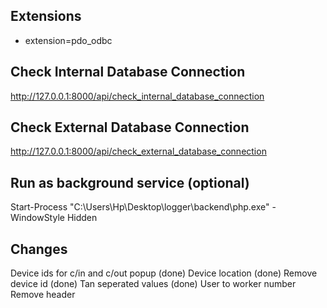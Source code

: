 ## Extensions
- extension=pdo_odbc

## Check Internal Database Connection
http://127.0.0.1:8000/api/check_internal_database_connection

## Check External Database Connection
http://127.0.0.1:8000/api/check_external_database_connection



## Run as background service (optional)
Start-Process "C:\Users\Hp\Desktop\logger\backend\php.exe" -WindowStyle Hidden

Changes
--------------

Device ids for c/in and c/out popup (done)
Device location (done)
Remove device id (done)
Tan seperated values (done)
User to worker number
Remove header



